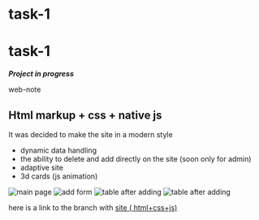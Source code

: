 # task-1
# task-1
***Project in progress***

web-note

## Html markup + css + native js
It was decided to make the site in a modern style
- dynamic data handling
- the ability to delete and add directly on the site (soon only for admin)
- adaptive site 
- 3d cards (js animation)

![main page](https://i.imgur.com/GdPkSUM.png)
![add form](https://i.imgur.com/gkIcodS.png)
![table after adding](https://i.imgur.com/vReYv0B.png)
![table after adding](https://i.imgur.com/vReYv0B.png)

here is a link  to the branch with [site ( html+css+js)](https://github.com/marina57678/task-1/tree/main/1task/src)

